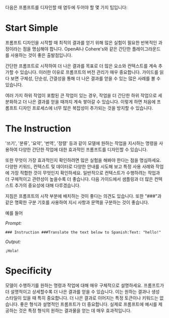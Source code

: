 다음은 프롬프트를 디자인할 때 염두에 두어야 할 몇 가지 팁입니다:


# Start Simple

프롬프트 디자인을 시작할 때 최적의 결과를 얻기 위해 많은 실험이 필요한 반복적인 과정이라는 점을 명심해야 합니다. OpenAI나 Cohere's와 같은 간단한 플레이그라운드를 사용하는 것이 좋은 출발점입니다.

간단한 프롬프트로 시작하여 더 나은 결과를 목표로 더 많은 요소와 컨텍스트를 계속 추가할 수 있습니다. 이러한 이유로 프롬프트의 버전 관리가 매우 중요합니다. 가이드를 읽다 보면 구체성, 단순성, 간결성을 통해 더 나은 결과를 얻을 수 있는 많은 사례를 볼 수 있습니다.

여러 가지 하위 작업이 포함된 큰 작업이 있는 경우, 작업을 더 간단한 하위 작업으로 세분화하고 더 나은 결과를 얻을 때까지 계속 쌓아갈 수 있습니다. 이렇게 하면 처음에 프롬프트 디자인 프로세스에 너무 많은 복잡성이 추가되는 것을 방지할 수 있습니다.


# The Instruction

'쓰기', '분류', '요약', '번역', '정렬' 등과 같이 모델에 원하는 작업을 지시하는 명령을 사용하여 다양한 간단한 작업에 대한 효과적인 프롬프트를 디자인할 수 있습니다.

또한 무엇이 가장 효과적인지 확인하려면 많은 실험을 해봐야 한다는 점을 명심하세요. 다양한 키워드, 컨텍스트 및 데이터로 다양한 안내를 시도해 보고 특정 사용 사례와 작업에 가장 적합한 것이 무엇인지 확인하세요. 일반적으로 컨텍스트가 수행하려는 작업과 더 구체적이고 관련성이 높을수록 더 좋습니다. 다음 가이드에서 샘플링과 더 많은 컨텍스트 추가의 중요성에 대해 다루겠습니다.

지침은 프롬프트의 시작 부분에 배치하는 것이 좋다는 의견도 있습니다. 
또한 "###"과 같은 명확한 구분 기호를 사용하여 지시 사항과 문맥을 구분하는 것이 좋습니다.  
  
예를 들어

_Prompt:_

```
### Instruction ###Translate the text below to Spanish:Text: "hello!"
```

_Output:_

```
¡Hola!
```


# Specificity

모델이 수행하기를 원하는 명령과 작업에 대해 매우 구체적으로 설명하세요. 프롬프트가 더 설명적이고 상세할수록 더 나은 결과를 얻을 수 있습니다. 이는 원하는 결과나 생성 스타일이 있을 때 특히 중요합니다. 더 나은 결과로 이어지는 특정 토큰이나 키워드는 없습니다. 좋은 형식과 설명적인 프롬프트가 더 중요합니다. 실제로 프롬프트에 예시를 제공하는 것은 특정 형식의 원하는 결과물을 얻는 데 매우 효과적입니다.